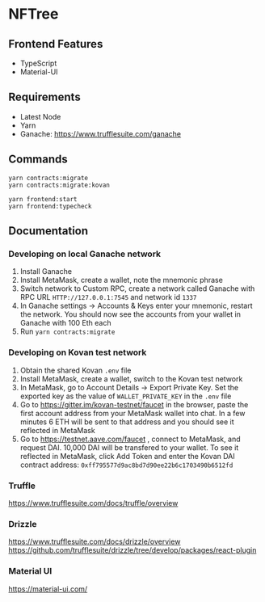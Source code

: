 # NFTree

## Frontend Features

- TypeScript
- Material-UI

## Requirements

- Latest Node
- Yarn
- Ganache: https://www.trufflesuite.com/ganache

## Commands

```
yarn contracts:migrate
yarn contracts:migrate:kovan

yarn frontend:start
yarn frontend:typecheck
```

## Documentation

### Developing on local Ganache network

1. Install Ganache
2. Install MetaMask, create a wallet, note the mnemonic phrase
3. Switch network to Custom RPC, create a network called Ganache with RPC URL `HTTP://127.0.0.1:7545` and network id `1337`
4. In Ganache settings -> Accounts & Keys enter your mnemonic, restart the network. You should now see the accounts from your wallet in Ganache with 100 Eth each
5. Run `yarn contracts:migrate`

### Developing on Kovan test network

1. Obtain the shared Kovan `.env` file
2. Install MetaMask, create a wallet, switch to the Kovan test network
3. In MetaMask, go to Account Details -> Export Private Key. Set the exported key as the value of `WALLET_PRIVATE_KEY` in the `.env` file
4. Go to https://gitter.im/kovan-testnet/faucet in the browser, paste the first account address from your MetaMask wallet into chat. In a few minutes 6 ETH will be sent to that address and you should see it reflected in MetaMask
5. Go to https://testnet.aave.com/faucet , connect to MetaMask, and request DAI. 10,000 DAI will be transfered to your wallet. To see it reflected in MetaMask, click Add Token and enter the Kovan DAI contract address: `0xff795577d9ac8bd7d90ee22b6c1703490b6512fd`

### Truffle

https://www.trufflesuite.com/docs/truffle/overview

### Drizzle

https://www.trufflesuite.com/docs/drizzle/overview
https://github.com/trufflesuite/drizzle/tree/develop/packages/react-plugin

### Material UI

https://material-ui.com/
